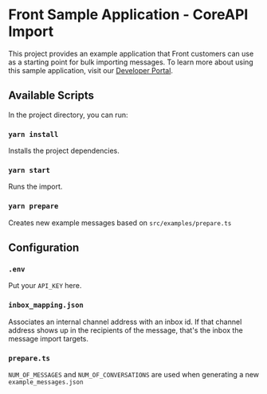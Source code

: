 # Front Sample Application - CoreAPI Import
This project provides an example application that Front customers can use as a starting point for bulk importing messages. To learn more about using this sample application, visit our [Developer Portal](https://dev.frontapp.com/docs/sample-application).

## Available Scripts

In the project directory, you can run:

### `yarn install`
Installs the project dependencies.

### `yarn start`

Runs the import.

### `yarn prepare`

Creates new example messages based on `src/examples/prepare.ts`

## Configuration

### `.env`

Put your `API_KEY` here.

### `inbox_mapping.json`

Associates an internal channel address with an inbox id.  If that channel address shows up in the recipients of the message, that's the inbox the message import targets.

### `prepare.ts`

`NUM_OF_MESSAGES` and `NUM_OF_CONVERSATIONS` are used when generating a new `example_messages.json`